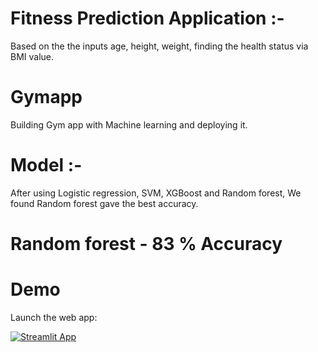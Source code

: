# Fitness Prediction Application :-
Based on the the inputs age, height, weight, finding the health status via BMI value.

# Gymapp
Building Gym app with Machine learning and deploying it.

# Model :-
After using Logistic regression, SVM, XGBoost and Random forest, We found Random forest gave the best accuracy.

# Random forest - 83 % Accuracy

# Demo

Launch the web app:

[![Streamlit App](https://static.streamlit.io/badges/streamlit_badge_black_white.svg)](https://share.streamlit.io/akshaynarvate/gymapp/main/main.py)
